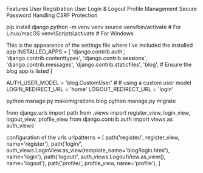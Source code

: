 Features
User Registration
User Login & Logout
Profile Management
Secure Password Handling
CSRF Protection

pip install django
python -m venv venv
source venv/bin/activate  # For Linux/macOS
venv\Scripts\activate    # For Windows

This is the appearence of the settings file where I've included the installed app
INSTALLED_APPS = [
    'django.contrib.auth',
    'django.contrib.contenttypes',
    'django.contrib.sessions',
    'django.contrib.messages',
    'django.contrib.staticfiles',
    'blog',  # Ensure the blog app is listed
]

AUTH_USER_MODEL = 'blog.CustomUser'  # If using a custom user model
LOGIN_REDIRECT_URL = 'home'
LOGOUT_REDIRECT_URL = 'login'

python manage.py makemigrations blog
python manage.py migrate

from django.urls import path
from .views import register_view, login_view, logout_view, profile_view
from django.contrib.auth import views as auth_views


configuration of the urls
urlpatterns = [
    path('register/', register_view, name='register'),
    path('login/', auth_views.LoginView.as_view(template_name='blog/login.html'), name='login'),
    path('logout/', auth_views.LogoutView.as_view(), name='logout'),
    path('profile/', profile_view, name='profile'),
]
